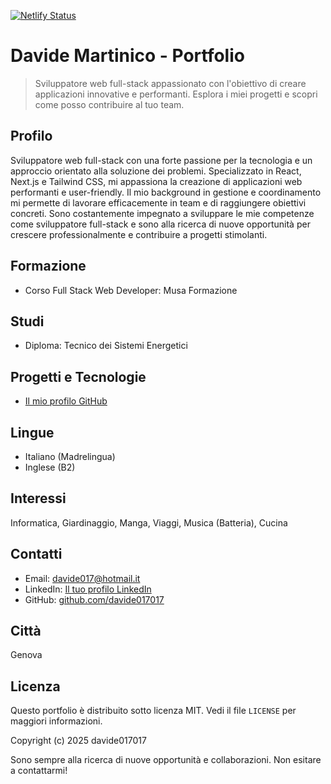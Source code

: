 [![Netlify Status](https://api.netlify.com/api/v1/badges/f2b73822-c09e-4f35-aab8-b64d7839c357/deploy-status)](https://app.netlify.com/sites/davide-martinico-portfolio/deploys)

# Davide Martinico - Portfolio

> Sviluppatore web full-stack appassionato con l'obiettivo di creare applicazioni innovative e performanti. Esplora i miei progetti e scopri come posso contribuire al tuo team.

## Profilo

Sviluppatore web full-stack con una forte passione per la tecnologia e un approccio orientato alla soluzione dei problemi. Specializzato in React, Next.js e Tailwind CSS, mi appassiona la creazione di applicazioni web performanti e user-friendly. Il mio background in gestione e coordinamento mi permette di lavorare efficacemente in team e di raggiungere obiettivi concreti. Sono costantemente impegnato a sviluppare le mie competenze come sviluppatore full-stack e sono alla ricerca di nuove opportunità per crescere professionalmente e contribuire a progetti stimolanti.

## Formazione

- Corso Full Stack Web Developer: Musa Formazione

## Studi

- Diploma: Tecnico dei Sistemi Energetici

## Progetti e Tecnologie

- [Il mio profilo GitHub](https://github.com/davide017017)

## Lingue

- Italiano (Madrelingua)
- Inglese (B2)

## Interessi

Informatica, Giardinaggio, Manga, Viaggi, Musica (Batteria), Cucina

## Contatti

- Email: davide017@hotmail.it
- LinkedIn: [Il tuo profilo LinkedIn](https://www.linkedin.com/in/iltuoprofilo)
- GitHub: [github.com/davide017017](https://github.com/davide017017)

## Città

Genova

## Licenza

Questo portfolio è distribuito sotto licenza MIT. Vedi il file `LICENSE` per maggiori informazioni.

Copyright (c) 2025 davide017017

Sono sempre alla ricerca di nuove opportunità e collaborazioni. Non esitare a contattarmi!
